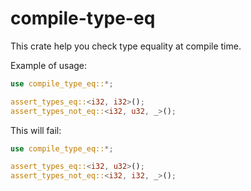 # compile-type-eq

This crate help you check type equality at compile time.

Example of usage:

```rust
use compile_type_eq::*;

assert_types_eq::<i32, i32>();
assert_types_not_eq::<i32, u32, _>();
```

This will fail:
```rust
use compile_type_eq::*;

assert_types_eq::<i32, u32>();
assert_types_not_eq::<i32, i32, _>();
```